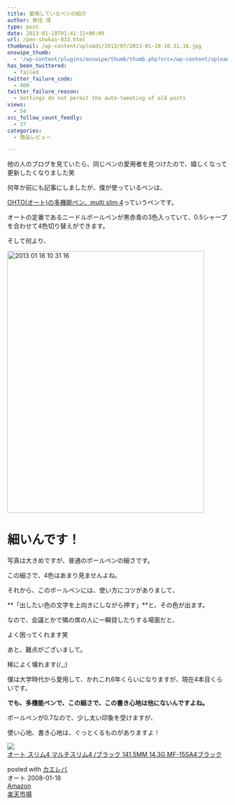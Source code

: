 ```yaml
---
title: 愛用しているペンの紹介
author: 魚住 惇
type: post
date: 2013-01-18T01:41:11+00:00
url: /pen-shokai-833.html
thumbnail: /wp-content/uploads/2013/07/2013-01-18-10.31.16.jpg
onswipe_thumb:
  - '/wp-content/plugins/onswipe/thumb/thumb.php?src=/wp-content/uploads/2013/01/2013-01-18-10.31.16.jpg&amp;w=600&amp;h=800&amp;zc=1&amp;q=75&amp;f=0'
has_been_twittered:
  - failed
twitter_failure_code:
  - 400
twitter_failure_reason:
  - Settings do not permit the auto-tweeting of old posts
views:
  - 54
scc_follow_count_feedly:
  - 37
categories:
  - 商品レビュー

---
```

他の人のブログを見ていたら、同じペンの愛用者を見つけたので、嬉しくなって更新したくなりました笑

何年か前にも記事にしましたが、僕が使っているペンは、

<!--more-->

[OHTO(オート)の多機能ペン、multi slim 4][1]っていうペンです。

オートの定番であるニードルボールペンが黒赤青の3色入っていて、0.5シャープを合わせて4色切り替えができます。

そして何より、

<img decoding="async" loading="lazy" title="2013-01-18 10.31.16.jpg" alt="2013 01 18 10 31 16" src="/wp-content/uploads/2013/01/2013-01-18-10.31.16.jpg" width="450" height="600" border="0" /> 

# 細いんです！

写真は大きめですが、普通のボールペンの細さです。

この細さで、4色はあまり見ませんよね。

それから、このボールペンには、使い方にコツがありまして、

**「出したい色の文字を上向きにしながら押す」**と、その色が出ます。

なので、会議とかで隣の席の人に一瞬貸したりする場面だと、

よく困ってくれます笑

あと、難点がございまして。

稀によく壊れます(/_;)

僕は大学時代から愛用して、かれこれ6年くらいになりますが、現在4本目くらいです。

**でも、多機能ペンで、この細さで、この書き心地は他にないんですよね。**

ボールペンが0.7なので、少し太い印象を受けますが、

使い心地、書き心地は、ぐっとくるものがありますよ！

<div class="kaerebalink-box">
  <div class="kaerebalink-image">
    <a href="http://www.amazon.co.jp/exec/obidos/ASIN/B003BEEARG/jn050191-22/ref=nosim/" rel="nofollow" target="_blank"><img decoding="async" src="http://ecx.images-amazon.com/images/I/41hJlM%2Bt1iL._SL160_.jpg" style="border: none;" /></a>
  </div>
  <div class="kaerebalink-info">
    <div class="kaerebalink-name">
      <a href="http://www.amazon.co.jp/exec/obidos/ASIN/B003BEEARG/jn050191-22/ref=nosim/" rel="nofollow" target="_blank">オート スリム4 マルチスリム4 /ブラック 141.5MM 14.3G MF-15SA4ブラック</a></p>
      <div class="kaerebalink-powered-date">
        posted with <a href="http://kaereba.com" rel="nofollow" target="_blank">カエレバ</a>
      </div>
    </div>
    <div class="kaerebalink-detail">
      オート 2008-01-18
    </div>
    <div class="kaerebalink-link1">
      <div class="shoplinkamazon">
        <a href="http://www.amazon.co.jp/gp/search?keywords=MF-15SA4&#038;__mk_ja_JP=%83J%83%5E%83J%83i&#038;tag=jn050191-22" rel="nofollow" target="_blank" title="アマゾン" >Amazon</a>
      </div>
      <div class="shoplinkrakuten">
        <a href="http://hb.afl.rakuten.co.jp/hgc/11e849bc.34cdbdf2.11e849bd.aca19015/?pc=http%3A%2F%2Fsearch.rakuten.co.jp%2Fsearch%2Fmall%2FMF-15SA4%2F-%2Ff.1-p.1-s.1-sf.0-st.A-v.2%3Fx%3D0%26scid%3Daf_ich_link_urltxt%26m%3Dhttp%3A%2F%2Fm.rakuten.co.jp%2F" rel="nofollow" target="_blank" title="楽天市場" >楽天市場</a>
      </div>
    </div>
  </div>
  <div class="booklink-footer" style="clear: left">
  </div>
</div>

 [1]: http://www.amazon.co.jp/exec/obidos/ASIN/B003BEEARG/jn050191-22